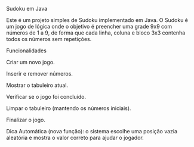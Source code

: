 Sudoku em Java

Este é um projeto simples de Sudoku implementado em Java.
O Sudoku é um jogo de lógica onde o objetivo é preencher uma grade 9x9 com números de 1 a 9, de forma que cada linha, coluna e bloco 3x3 contenha todos os números sem repetições.

Funcionalidades

Criar um novo jogo.

Inserir e remover números.

Mostrar o tabuleiro atual.

Verificar se o jogo foi concluído.

Limpar o tabuleiro (mantendo os números iniciais).

Finalizar o jogo.

Dica Automática (nova função): o sistema escolhe uma posição vazia aleatória e mostra o valor correto para ajudar o jogador.
